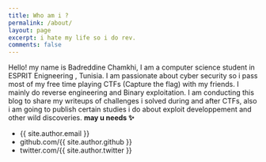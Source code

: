 ```yaml
---
title: Who am i ? 
permalink: /about/
layout: page
excerpt: i hate my life so i do rev.
comments: false
---
```

Hello! my name is Badreddine Chamkhi, I am a computer science student in ESPRIT Enigneering , Tunisia. I am passionate about cyber security so i pass most of my free time playing CTFs (Capture the flag) with my friends. I mainly do reverse engineering and Binary exploitation. I am conducting this blog to share my writeups of challenges i solved during and after CTFs, also i am going to publish certain studies i do about exploit developpement and other wild discoveries.
**may u needs ✨**

- {{ site.author.email }}
- github.com/{{ site.author.github }}
- twitter.com/{{ site.author.twitter }}
